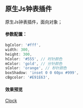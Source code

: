 ## 原生Js钟表插件
原生Js钟表插件，面向对象；

#### 参数配置：
```javascript
bgColor: '#fff',
width: 300,
height: 300,
hColor: '#555', // 时针颜色
mColor: 'gold', // 分针颜色
sColor: 'orange', // 秒针颜色
boxShadow: 'inset 0 0 60px #999',
cBgcolor: '#E91E63',
```

#### 效果预览
[Clock](https://chenjun1127.github.io/js-plugins/Clock/index.html)